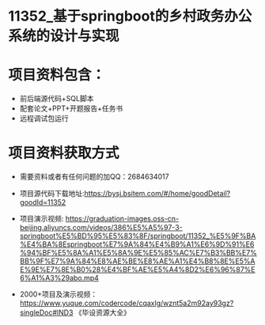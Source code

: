 #  11352_基于springboot的乡村政务办公系统的设计与实现
# 项目资料包含：
* 前后端源代码+SQL脚本
* 配套论文+PPT+开题报告+任务书
* 远程调试包运行

# 项目资料获取方式
* 需要资料或者有任何问题的加QQ：2684634017
* 项目源代码下载地址:https://bysj.bsitem.com/#/home/goodDetail?goodId=11352

* 项目演示视频:  https://graduation-images.oss-cn-beijing.aliyuncs.com/videos/386%E5%A5%97-3-springboot%E5%BD%95%E5%83%8F/springboot/11352_%E5%9F%BA%E4%BA%8Espringboot%E7%9A%84%E4%B9%A1%E6%9D%91%E6%94%BF%E5%8A%A1%E5%8A%9E%E5%85%AC%E7%B3%BB%E7%BB%9F%E7%9A%84%E8%AE%BE%E8%AE%A1%E4%B8%8E%E5%AE%9E%E7%8E%B0%28%E4%BF%AE%E5%A4%8D2%E6%96%87%E6%A1%A3%29abo.mp4


* 2000+项目及演示视频：https://www.yuque.com/codercode/cqaxlg/wznt5a2m92ay93gz?singleDoc#lND3 《毕设资源大全》






